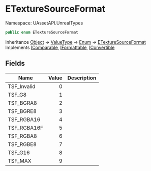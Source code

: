 # ETextureSourceFormat

Namespace: UAssetAPI.UnrealTypes

```csharp
public enum ETextureSourceFormat
```

Inheritance [Object](https://docs.microsoft.com/en-us/dotnet/api/system.object) → [ValueType](https://docs.microsoft.com/en-us/dotnet/api/system.valuetype) → [Enum](https://docs.microsoft.com/en-us/dotnet/api/system.enum) → [ETextureSourceFormat](./uassetapi.unrealtypes.etexturesourceformat.md)<br>
Implements [IComparable](https://docs.microsoft.com/en-us/dotnet/api/system.icomparable), [IFormattable](https://docs.microsoft.com/en-us/dotnet/api/system.iformattable), [IConvertible](https://docs.microsoft.com/en-us/dotnet/api/system.iconvertible)

## Fields

| Name | Value | Description |
| --- | --: | --- |
| TSF_Invalid | 0 |  |
| TSF_G8 | 1 |  |
| TSF_BGRA8 | 2 |  |
| TSF_BGRE8 | 3 |  |
| TSF_RGBA16 | 4 |  |
| TSF_RGBA16F | 5 |  |
| TSF_RGBA8 | 6 |  |
| TSF_RGBE8 | 7 |  |
| TSF_G16 | 8 |  |
| TSF_MAX | 9 |  |

